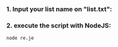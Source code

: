 ### 1. Input your list name on "list.txt":

### 2. execute the script with NodeJS:

```
node re.je
```